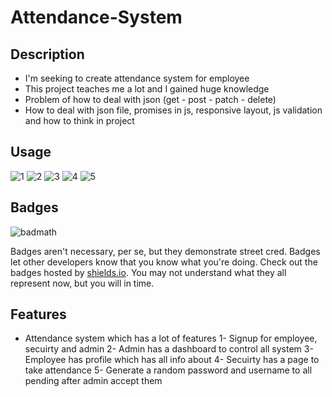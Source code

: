 # Attendance-System

## Description


- I'm seeking to create attendance system for employee 
- This project teaches me a lot and I gained huge knowledge  
- Problem of how to deal with json (get - post - patch - delete) 
- How to deal with json file, promises in js, responsive layout, js validation and how to think in project


## Usage

![1](https://user-images.githubusercontent.com/56775516/214561276-1cbc44af-ec92-4fe0-955e-773be6229967.png)
![2](https://user-images.githubusercontent.com/56775516/214206120-b0353f54-b386-4aa7-831f-c46e8cbefcd5.png)
![3](https://user-images.githubusercontent.com/56775516/214206244-2b7761be-4bab-4146-9772-cfb4fb17a405.png)
![4](https://user-images.githubusercontent.com/56775516/214560454-4d03e2af-4791-4d51-96ad-61530b2eb592.png)
![5](https://user-images.githubusercontent.com/56775516/214560110-42ea1510-8f52-4b58-bc31-df68debf2748.png)

  


## Badges

![badmath](https://img.shields.io/github/languages/top/lernantino/badmath)

Badges aren't necessary, per se, but they demonstrate street cred. Badges let other developers know that you know what you're doing. Check out the badges hosted by [shields.io](https://shields.io/). You may not understand what they all represent now, but you will in time.

## Features
   - Attendance system which has a lot of features
          1- Signup for employee, secuirty and admin
          2- Admin has a dashboard to control all system
          3- Employee has profile which has all info about 
          4- Secuirty has a page to take attendance 
          5- Generate a random password and username to all pending after admin accept them
